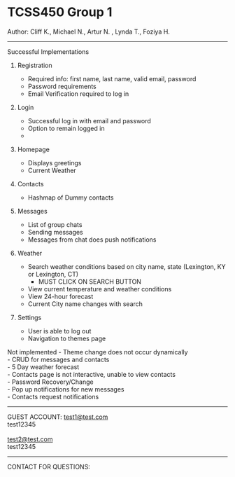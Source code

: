 # TCSS450 Group 1
Author: Cliff K., Michael N., Artur N. , Lynda T., Foziya H.

---------------------------------------------------------------------------------------------------

Successful Implementations
1. Registration
    - Required info: first name, last name, valid email, password
    - Password requirements
    - Email Verification required to log in

2. Login
    - Successful log in with email and password
    - Option to remain logged in
    -


3. Homepage
    - Displays greetings
    - Current Weather

4. Contacts
    - Hashmap of Dummy contacts

5. Messages
    - List of group chats
    - Sending messages
    - Messages from chat does push notifications


6. Weather
    - Search weather conditions based on city name, state (Lexington, KY  or Lexington, CT)
        - MUST CLICK ON SEARCH BUTTON
    - View current temperature and weather conditions
    - View 24-hour forecast
    - Current City name changes with search

7. Settings
    - User is able to log out
    - Navigation to themes page

Not implemented
    - Theme change does not occur dynamically <br />
    - CRUD for messages and contacts <br />
    - 5 Day weather forecast <br />
    - Contacts page is not interactive, unable to view contacts <br />
    - Password Recovery/Change <br />
    - Pop up notifications for new messages <br />
    - Contacts request notifications <br />

---------------------------------------------------------------------------------------------------

GUEST ACCOUNT: 
test1@test.com <br/>
test12345 
<br /> <br />
test2@test.com <br />
test12345

---------------------------------------------------------------------------------------------------

CONTACT FOR QUESTIONS:
